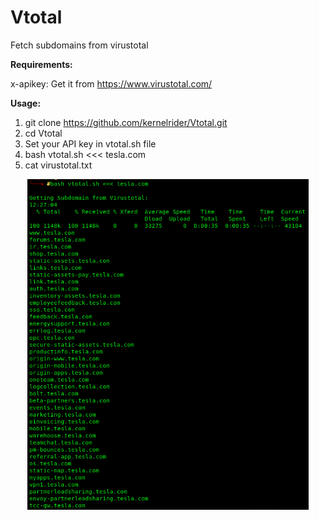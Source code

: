# Vtotal
Fetch subdomains from virustotal

**Requirements:**

x-apikey: Get it from https://www.virustotal.com/

**Usage:**

1. git clone https://github.com/kernelrider/Vtotal.git
2. cd Vtotal
3. Set your API key in vtotal.sh file
4. bash vtotal.sh <<< tesla.com
5. cat virustotal.txt

<p align="center">
  <img src="https://github.com/kernelrider/Vtotal/blob/master/vtotal.png" width="450" title="Screenshot">
</p>

